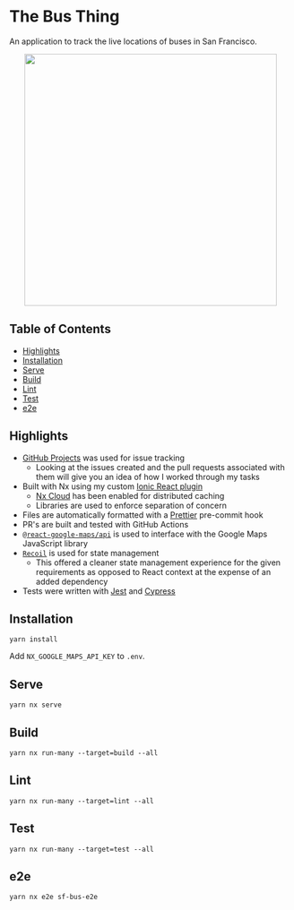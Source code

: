 # The Bus Thing

An application to track the live locations of buses in San Francisco.

<p align="center"><img src="https://raw.githubusercontent.com/nrwl/nx/master/images/nx-logo.png" width="450"></p>

## Table of Contents

- [Highlights](#highlights)
- [Installation](#installation)
- [Serve](#serve)
- [Build](#build)
- [Lint](#lint)
- [Test](#test)
- [e2e](#e2e)

## Highlights

- [GitHub Projects](https://github.com/devinshoemaker/sf-bus/projects/1) was used for issue tracking
  - Looking at the issues created and the pull requests associated with them will give you an idea of how I worked through my tasks
- Built with Nx using my custom [Ionic React plugin](https://nxtend.dev/docs/ionic-react/getting-started)
  - [Nx Cloud](https://nx.app/) has been enabled for distributed caching
  - Libraries are used to enforce separation of concern
- Files are automatically formatted with a [Prettier](https://prettier.io) pre-commit hook
- PR's are built and tested with GitHub Actions
- [`@react-google-maps/api`](https://react-google-maps-api-docs.netlify.app/) is used to interface with the Google Maps JavaScript library
- [`Recoil`](https://recoiljs.org) is used for state management
  - This offered a cleaner state management experience for the given requirements as opposed to React context at the expense of an added dependency
- Tests were written with [Jest](https://jestjs.io/) and [Cypress](https://cypress.io)

## Installation

```
yarn install
```

Add `NX_GOOGLE_MAPS_API_KEY` to `.env`.

## Serve

```
yarn nx serve
```

## Build

```
yarn nx run-many --target=build --all
```

## Lint

```
yarn nx run-many --target=lint --all
```

## Test

```
yarn nx run-many --target=test --all
```

## e2e

```
yarn nx e2e sf-bus-e2e
```
